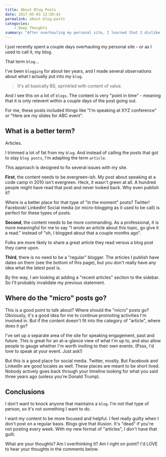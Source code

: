 ```yaml
---
title: About Blog Posts
date: 2017-05-03 12:50:43
permalink: about-blog-posts
categories:
    - Deep Thoughts
summary: "After overhauling my personal site, I learned that I dislike the term `blog`.  Instead, I want to be more professional by writing `articles`."
---
```

I just recently spent a couple days overhauling my personal site - or as I used to call it, my blog.

That term `blog`...

I've been `blogging` for about ten years, and I made several observations about what I actually put into my `blog`.

> It's all basically BS, sprinkled with content of value.

And I see this on a lot of `blogs`.  The content is very "point in time" - meaning that it is only relevent within a couple days of the post going out.

For me, these posts included things like "I'm speaking at XYZ conference" or "Here are my slides for ABC event".

## What is a better term?
Articles.

I trimmed a lot of fat from my `blog`.  And instead of calling the posts that got to stay `blog posts`, I'm adapting the term `article`.

This approach is designed to fix several issues with my site.

**First**, the content needs to be evergreen-ish.  My post about speaking at a code camp in 2010 isn't evergreen.  Heck, it wasn't green at all.  A hundred people might have read that post and never looked back.  Why even publish it? 

Where is a better place for that type of "in the moment" posts?  Twitter!  Facebook!  LinkedIn!  Social media (or micro-blogging as it used to be call) is perfect for these types of posts.

**Second**, the content needs to be more commanding.  As a professional, it is more meaningful for me to say "I wrote an article about this topic, go give it a read." instead of "oh, I blogged about that a couple months ago".

Folks are more likely to share a great article they read versus a blog post they came upon.

**Third**, there is no need to be a "regular" blogger.  The articles I publish have dates on them (see the bottom of this page), but you don't really have any idea what the latest post is.  

By the way, I am looking at adding a "recent articles" section to the sidebar.  So I'll probably invalidate my previous statement.

## Where do the "micro" posts go?
This is a good point to talk about?  Where should the "micro" posts go?  Obviously, it's a good idea for me to continue promoting activities I'm involved in.  But if the content doesn't fit into the category of "article", where does it go?

I've set up a separate area of the site for speaking engagement, past and future.  This is great for an at-a-glance view of what I'm up to, and also allow people to gauge whether I'm worth inviting to their own events.  (Psss, I'd love to speak at your event.  Just ask!)

But this is a good place for social media.  Twitter, mostly.  But Facebook and LinkedIn are good locales as well.  These places are meant to be short lived.  Nobody actively goes back through your timeline looking for what you said three years ago (unless you're Donald Trump).

## Conclusions
I don't want to knock anyone that maintains a `blog`.  I'm not that type of person, so it's not something I want to do. 

I want my content to be more focused and helpful.  I feel really guilty when I don't post on a regular basis.  Blogs give that illusion.  It's "dead" if you're not posting every week.  With my new format of "articles", I don't have that guilt.

What are your thoughts?  Am I overthinking it?  Am I right on point?  I'd LOVE to hear your thoughts in the comments below.
